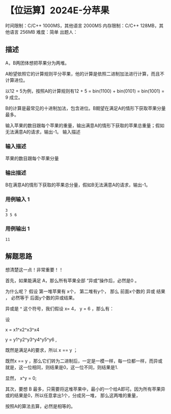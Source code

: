 # 【位运算】2024E-分苹果
 
时间限制：C/C++ 1000MS，其他语言 2000MS
内存限制：C/C++ 128MB，其他语言 256MB
难度：简单
出题人：

## 描述

A，B两团体想把苹果分为两堆。 

A盼望依照它的计算规则平分苹果，他的计算是依照二进制加法进行计算，而且不计算进位。 

以12 + 5为例，按照A的计算规则有12 + 5 = bin(1100) + bin(0101) = bin(1001) = 9 成立。 

B的计算是最常见的十进制加法，包含进位。B期望在满足A的情形下获取苹果分量最多。 

输入苹果的数目跟每个苹果的重量，输出满意A的情形下获取的苹果总重量；假如无法满意A的请求，输出-1。 输入描述

### 输入描述

苹果的数目跟每个苹果分量

### 输出描述

B在满意A的情形下获取的苹果总分量，假如B无法满意A的请求，输出-1。

### 用例输入 1 
```
3
3 5 6
```
### 用例输出 1 
```
11
```

## 解题思路

想清楚这一点！非常重要！！

首先，如果能满足 A，那么所有苹果全部 “异或”操作后，必然是0 。

为什么呢？ 假设 第一堆苹果有 x个， 第二堆有y个， 那么 前面x个数的 异或 结果 ， 必然等于 后面y个数的异或结果。

异或是 ^ 这个符号，我们假设 x= 4， y = 6 ，那么有：

设

x = x1^x2^x3^x4

y = y1^y2^y3^y4^y5^y6 ,

既然是满足A的要求，所以 x == y ；

既然x == y ，那么它们转为二进制后，一定是一模一样，每一位都一样，而异或就是，这一位相同，则结果是0，这一位不同，则结果是1.

显然， x^y = 0;



其次，要想 B 最多，只需要将这堆苹果中，最小的一个给A即可。因为所有苹果异或的结果是0，所以任意拿出1个，分成另一堆， 那么这两堆的重量，

按照A的算法去算，必然是相等的。